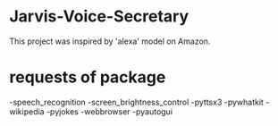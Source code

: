 # Jarvis-Voice-Secretary

This project was inspired by 'alexa' model on Amazon.


# requests of package

-speech_recognition 
-screen_brightness_control 
-pyttsx3 
-pywhatkit 
-wikipedia
-pyjokes
-webbrowser
-pyautogui
